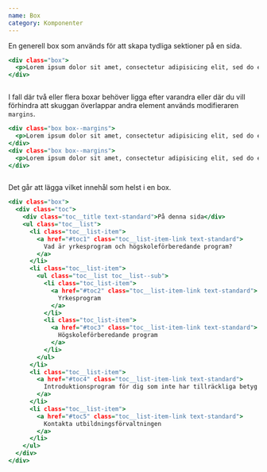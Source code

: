 ```yaml
---
name: Box
category: Komponenter
---
```


En generell box som används för att skapa tydliga sektioner på en sida.

```default.html
<div class="box">
  <p>Lorem ipsum dolor sit amet, consectetur adipisicing elit, sed do eiusmod tempor incididunt ut labore et dolore magna aliqua. Ut enim ad minim veniam, quis nostrud.</p>
</div>
```
```default:well/padded.css hidden
```

I fall där två eller flera boxar behöver ligga efter varandra eller där du vill förhindra att skuggan överlappar andra element används modifieraren `margins`.

```margins.html
<div class="box box--margins">
  <p>Lorem ipsum dolor sit amet, consectetur adipisicing elit, sed do eiusmod tempor incididunt ut labore et dolore magna aliqua. Ut enim ad minim veniam, quis nostrud.</p>
</div>
<div class="box box--margins">
  <p>Lorem ipsum dolor sit amet, consectetur adipisicing elit, sed do eiusmod tempor incididunt ut labore et dolore magna aliqua. Ut enim ad minim veniam, quis nostrud.</p>
</div>
```
```margins:well/padded.css hidden
```

Det går att lägga vilket innehål som helst i en box.


```toc.html
<div class="box">
  <div class="toc">
    <div class="toc__title text-standard">På denna sida</div>
    <ul class="toc__list">
      <li class="toc__list-item">
        <a href="#toc1" class="toc__list-item-link text-standard">
          Vad är yrkesprogram och högskoleförberedande program?
        </a>
      </li>
      <li class="toc__list-item">
        <ul class="toc__list toc__list--sub">
          <li class="toc_list-item">
            <a href="#toc2" class="toc__list-item-link text-standard">
              Yrkesprogram
            </a>
          </li>
          <li class="toc_list-item">
            <a href="#toc3" class="toc__list-item-link text-standard">
              Högskoleförberedande program
            </a>
          </li>
        </ul>
      </li>
      <li class="toc__list-item">
        <a href="#toc4" class="toc__list-item-link text-standard">
          Introduktionsprogram för dig som inte har tillräckliga betyg
        </a>
      </li>
      <li class="toc__list-item">
        <a href="#toc5" class="toc__list-item-link text-standard">
          Kontakta utbildningsförvaltningen
        </a>
      </li>
    </ul>
  </div>
</div>
```
```toc:well/padded.css hidden
```
